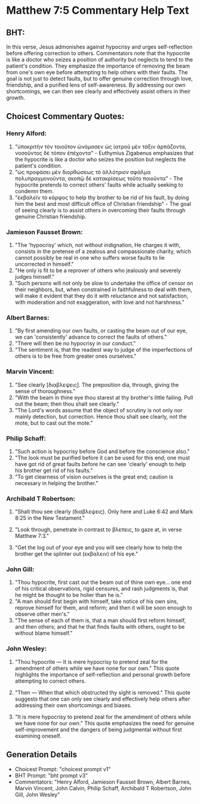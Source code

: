 # Matthew 7:5 Commentary Help Text

## BHT:
In this verse, Jesus admonishes against hypocrisy and urges self-reflection before offering correction to others. Commentators note that the hypocrite is like a doctor who seizes a position of authority but neglects to tend to the patient's condition. They emphasize the importance of removing the beam from one's own eye before attempting to help others with their faults. The goal is not just to detect faults, but to offer genuine correction through love, friendship, and a purified lens of self-awareness. By addressing our own shortcomings, we can then see clearly and effectively assist others in their growth.

## Choicest Commentary Quotes:
### Henry Alford:
1. "ὑποκριτὴν τὸν τοιοῦτον ὠνόμασεν ὡς ἰατροῦ μὲν τάξιν ἁρπάζοντα, νοσοῦντος δὲ τόπον ἐπέχοντα" - Euthymius Zigabenus emphasizes that the hypocrite is like a doctor who seizes the position but neglects the patient's condition.
2. "ὡς προφάσει μὲν διορθώσεως τὸ ἀλλότριον σφάλμα πολυπραγμονοῦντα, σκοπῷ δὲ κατακρίσεως τοῦτο ποιοῦντα" - The hypocrite pretends to correct others' faults while actually seeking to condemn them.
3. "ἐκβαλεῖν τὸ κάρφος to help thy brother to be rid of his fault, by doing him the best and most difficult office of Christian friendship" - The goal of seeing clearly is to assist others in overcoming their faults through genuine Christian friendship.

### Jamieson Fausset Brown:
1. "The 'hypocrisy' which, not without indignation, He charges it with, consists in the pretense of a zealous and compassionate charity, which cannot possibly be real in one who suffers worse faults to lie uncorrected in himself."
2. "He only is fit to be a reprover of others who jealously and severely judges himself."
3. "Such persons will not only be slow to undertake the office of censor on their neighbors, but, when constrained in faithfulness to deal with them, will make it evident that they do it with reluctance and not satisfaction, with moderation and not exaggeration, with love and not harshness."

### Albert Barnes:
1. "By first amending our own faults, or casting the beam out of our eye, we can 'consistently' advance to correct the faults of others."
2. "There will then be no hypocrisy in our conduct."
3. "The sentiment is, that the readiest way to judge of the imperfections of others is to be free from greater ones ourselves."

### Marvin Vincent:
1. "See clearly [διαβλεψεις]. The preposition dia, through, giving the sense of thoroughness."
2. "With the beam in thine eye thou starest at thy brother's little failing. Pull out the beam; then thou shalt see clearly."
3. "The Lord's words assume that the object of scrutiny is not only nor mainly detection, but correction. Hence thou shalt see clearly, not the mote, but to cast out the mote."

### Philip Schaff:
1. "Such action is hypocrisy before God and before the conscience also." 
2. "The look must be purified before it can be used for this end; one must have got rid of great faults before he can see 'clearly' enough to help his brother get rid of his faults." 
3. "To get clearness of vision ourselves is the great end; caution is necessary in helping the brother."

### Archibald T Robertson:
1. "Shalt thou see clearly (διαβλεψεις). Only here and Luke 6:42 and Mark 8:25 in the New Testament." 

2. "Look through, penetrate in contrast to βλεπεις, to gaze at, in verse Matthew 7:3." 

3. "Get the log out of your eye and you will see clearly how to help the brother get the splinter out (εκβαλειν) of his eye."

### John Gill:
1. "Thou hypocrite, first cast out the beam out of thine own eye... one end of his critical observations, rigid censures, and rash judgments is, that he might be thought to be holier than he is."
2. "A man should first begin with himself, take notice of his own sins, reprove himself for them, and reform; and then it will be soon enough to observe other men's."
3. "The sense of each of them is, that a man should first reform himself, and then others; and that he that finds faults with others, ought to be without blame himself."

### John Wesley:
1. "Thou hypocrite — It is mere hypocrisy to pretend zeal for the amendment of others while we have none for our own." This quote highlights the importance of self-reflection and personal growth before attempting to correct others.

2. "Then — When that which obstructed thy sight is removed." This quote suggests that one can only see clearly and effectively help others after addressing their own shortcomings and biases.

3. "It is mere hypocrisy to pretend zeal for the amendment of others while we have none for our own." This quote emphasizes the need for genuine self-improvement and the dangers of being judgmental without first examining oneself.


## Generation Details
- Choicest Prompt: "choicest prompt v1"
- BHT Prompt: "bht prompt v3"
- Commentators: "Henry Alford, Jamieson Fausset Brown, Albert Barnes, Marvin Vincent, John Calvin, Philip Schaff, Archibald T Robertson, John Gill, John Wesley"
